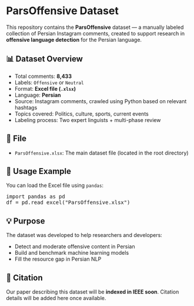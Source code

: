 # ParsOffensive Dataset

This repository contains the **ParsOffensive** dataset — a manually labeled collection of Persian Instagram comments, created to support research in **offensive language detection** for the Persian language.

## 📊 Dataset Overview

- Total comments: **8,433**
- Labels: `Offensive` or `Neutral`
- Format: **Excel file (`.xlsx`)**
- Language: **Persian**
- Source: Instagram comments, crawled using Python based on relevant hashtags
- Topics covered: Politics, culture, sports, current events
- Labeling process: Two expert linguists + multi-phase review

## 🧾 File

- `ParsOffensive.xlsx`: The main dataset file (located in the root directory)

## 🧠 Usage Example

You can load the Excel file using `pandas`:

<pre>import pandas as pd
df = pd.read_excel("ParsOffensive.xlsx")
</pre>

## 💡 Purpose

The dataset was developed to help researchers and developers:

- Detect and moderate offensive content in Persian  
- Build and benchmark machine learning models  
- Fill the resource gap in Persian NLP  

## 🔗 Citation

Our paper describing this dataset will be **indexed in IEEE soon**. Citation details will be added here once available.
